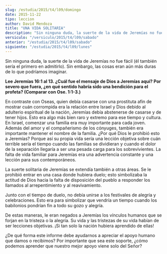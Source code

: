 ```yaml
---
slug: /estudia/2015/t4/l09/domingo
date: 2015-11-22
tipo: leccion
author: David Mendoza
title: "UNA VIDA SOLITARIA"
description: "Sin ninguna duda, la suerte de la vida de Jeremías no fue fácil (él también sería el primero en admitirlo). Sin embargo, las cosas eran aún más duras de lo que podríamos imaginar."
versiculo: "/versiculo/2015/t4/l09/sabado"
anterior: "/estudia/2015/t4/l09/sabado"
siguiente: "/estudia/2015/t4/l09/lunes"
---
```


Sin ninguna duda, la suerte de la vida de Jeremías no fue fácil (él también sería el primero en admitirlo). Sin embargo, las cosas eran aún más duras de lo que podríamos imaginar.

**Lee Jeremías 16:1 al 13. ¿Cuál fue el mensaje de Dios a Jeremías aquí? Por severo que fuera, ¿en qué sentido habría sido una bendición para el profeta? (Comparar con Ose. 1:1-3.)**

En contraste con Oseas, quien debía casarse con una prostituta afin de mostrar cuán corrompida era la relación entre Israel y Dios debido al adulterio espiritual de la nación, Jeremías debía abstenerse de casarse y de tener hijos. Esto era algo más bien raro y extremo para ese tiempo y cultura. En Israel, comenzar una familia era muy importante para cada joven. Además del amor y el compañerismo de los cónyuges, también era importante mantener el nombre de la familia. ¿Por qué Dios le prohibió esto a Jeremías? Porque así su propia vida sería una lección objetiva sobre cuán terrible sería el tiempo cuando las familias se dividieran y cuando el dolor de la separación llegaría a ser una pesada carga para los sobrevivientes. La falta de vida familiar para Jeremías era una advertencia constante y una lección para sus contemporáneos.

La suerte solitaria de Jeremías se extendía también a otras áreas. Se le prohibió entrar en una casa donde hubiera duelo; esto simbolizaba la actitud de Dios hacia la falta de disposición del pueblo a responder los llamados al arrepentimiento y al reavivamiento.

Junto con el tiempo de duelo, no debía unirse a los festivales de alegría y celebraciones. Esto era para simbolizar que vendría un tiempo cuando los babilonios pondrían fin a todo su gozo y alegría.

De estas maneras, le eran negados a Jeremías los vínculos humanos que se forjan en la tristeza o la alegría. Su vida y las tristezas de su vida habían de ser lecciones objetivas. ¡Si tan solo la nación hubiera aprendido de ellas!

¿De qué forma este informe debe ayudarnos a apreciar el apoyo humano que damos o recibimos? Por importante que sea este soporte, ¿cómo podemos aprender que nuestro mejor apoyo viene solo del Señor?
